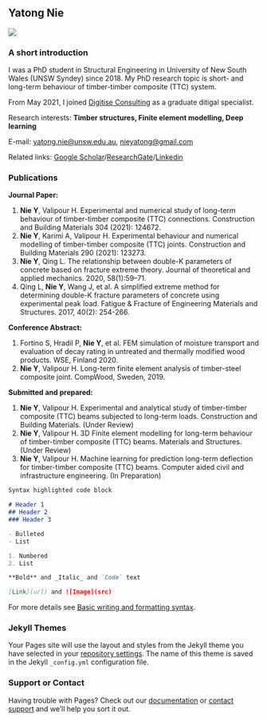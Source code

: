 ## Yatong Nie
![](src)

### A short introduction

I was a PhD student in Structural Engineering in University of New South Wales (UNSW Syndey) since 2018. My PhD research topic is short- and long-term behaviour of timber-timber composite (TTC) system. 

From May 2021, I joined [Digitise Consulting](https://digitiseconsulting.com/) as a graduate ditigal specialist.

Research interests: **Timber structures, Finite element modelling, Deep learning**

E-mail: yatong.nie@unsw.edu.au, nieyatong@gmail.com

Related links: [Google Scholar](https://scholar.google.com/citations?hl=zh-CN&user=39jWzgIAAAAJ)/[ResearchGate](https://www.researchgate.net/profile/Yatong-Nie-2)/[Linkedin](https://www.linkedin.com/in/yatong-nie-18a123108/)


### Publications
**Journal Paper:**
1.	**Nie Y**, Valipour H. Experimental and numerical study of long-term behaviour of timber-timber composite (TTC) connections. Construction and Building Materials 304 (2021): 124672.
2.	**Nie Y**, Karimi A, Valipour H. Experimental behaviour and numerical modelling of timber-timber composite (TTC) joints. Construction and Building Materials 290 (2021): 123273.
3.	**Nie Y**, Qing L. The relationship between double-K parameters of concrete based on fracture extreme theory. Journal of theoretical and applied mechanics. 2020, 58(1):59–71.
4.	Qing L, **Nie Y**, Wang J, et al. A simplified extreme method for determining double-K fracture parameters of concrete using experimental peak load. Fatigue & Fracture of Engineering Materials and Structures. 2017, 40(2): 254-266.  

**Conference Abstract:**
1.	Fortino S, Hradil P, **Nie Y**, et al. FEM simulation of moisture transport and evaluation of decay rating in untreated and thermally modified wood products. WSE, Finland 2020.
2.	**Nie Y**, Valipour H. Long-term finite element analysis of timber-steel composite joint. CompWood, Sweden, 2019.  

**Submitted and prepared:**  
1.	**Nie Y**, Valipour H. Experimental and analytical study of timber-timber composite (TTC) beams subjected to long-term loads. Construction and Building Materials. (Under Review)
2.	**Nie Y**, Valipour H. 3D Finite element modelling for long-term behaviour of timber-timber composite (TTC) beams. Materials and Structures. (Under Review)
3.	**Nie Y**, Valipour H. Machine learning for prediction long-term deflection for timber-timber composite (TTC) beams. Computer aided civil and infrastructure engineering. (In Preparation)



```markdown
Syntax highlighted code block

# Header 1
## Header 2
### Header 3

- Bulleted
- List

1. Numbered
2. List

**Bold** and _Italic_ and `Code` text

[Link](url) and ![Image](src)
```
 
For more details see [Basic writing and formatting syntax](https://docs.github.com/en/github/writing-on-github/getting-started-with-writing-and-formatting-on-github/basic-writing-and-formatting-syntax).

### Jekyll Themes

Your Pages site will use the layout and styles from the Jekyll theme you have selected in your [repository settings](https://github.com/Emma-nie/yatongnie.github.io/settings/pages). The name of this theme is saved in the Jekyll `_config.yml` configuration file.

### Support or Contact

Having trouble with Pages? Check out our [documentation](https://docs.github.com/categories/github-pages-basics/) or [contact support](https://support.github.com/contact) and we’ll help you sort it out.
